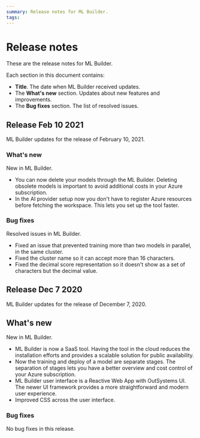 ```yaml
---
summary: Release notes for ML Builder.
tags:
---
```


# Release notes

These are the release notes for ML Builder.

Each section in this document contains:

* **Title**. The date when ML Builder received updates.
* The **What's new** section. Updates about new features and improvements.
* The **Bug fixes** section. The list of resolved issues.

## Release Feb 10 2021

ML Builder updates for the release of February 10, 2021.

### What's new

New in ML Builder.

* You can now delete your models through the ML Builder. Deleting obsolete models is important to avoid additional costs in your Azure subscription.
* In the AI provider setup now you don't have to register Azure resources before fetching the workspace. This lets you set up the tool faster.

### Bug fixes

Resolved issues in ML Builder.

* Fixed an issue that prevented training more than two models in parallel, in the same cluster.
* Fixed the cluster name so it can accept more than 16 characters.
* Fixed the decimal score representation so it doesn't show as a set of characters but the decimal value.

## Release Dec 7 2020

ML Builder updates for the release of December 7, 2020.

## What's new

New in ML Builder.

* ML Builder is now a SaaS tool. Having the tool in the cloud reduces the installation efforts and provides a scalable solution for public availability.
* Now the training and deploy of a model are separate stages. The separation of stages lets you have a better overview and cost control of your Azure subscription.
* ML Builder user interface is a Reactive Web App with OutSystems UI. The newer UI framework provides a more straightforward and modern user experience.
* Improved CSS across the user interface.

### Bug fixes

No bug fixes in this release.

